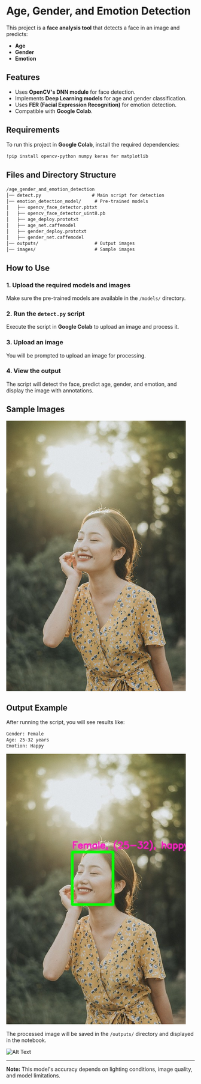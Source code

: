 # Age, Gender, and Emotion Detection

This project is a **face analysis tool** that detects a face in an image and predicts:
- **Age**
- **Gender**
- **Emotion**

## Features
- Uses **OpenCV's DNN module** for face detection.
- Implements **Deep Learning models** for age and gender classification.
- Uses **FER (Facial Expression Recognition)** for emotion detection.
- Compatible with **Google Colab**.

## Requirements
To run this project in **Google Colab**, install the required dependencies:
```bash
!pip install opencv-python numpy keras fer matplotlib
```

## Files and Directory Structure
```
/age_gender_and_emotion_detection
│── detect.py                   # Main script for detection
│── emotion_detection_model/     # Pre-trained models
│   ├── opencv_face_detector.pbtxt
│   ├── opencv_face_detector_uint8.pb
│   ├── age_deploy.prototxt
│   ├── age_net.caffemodel
│   ├── gender_deploy.prototxt
│   ├── gender_net.caffemodel
│── outputs/                     # Output images
│── images/                      # Sample images
```

## How to Use
### 1. Upload the required models and images
Make sure the pre-trained models are available in the `/models/` directory.

### 2. Run the `detect.py` script
Execute the script in **Google Colab** to upload an image and process it.

### 3. Upload an image
You will be prompted to upload an image for processing.

### 4. View the output
The script will detect the face, predict age, gender, and emotion, and display the image with annotations.

## Sample Images
![Alt Text](https://github.com/SaumyaMishra210/age_gender_and_emotion_detection/blob/main/images/girl1.jpg)
## Output Example
After running the script, you will see results like:
```
Gender: Female
Age: 25-32 years
Emotion: Happy
```
![Alt Text](https://github.com/SaumyaMishra210/age_gender_and_emotion_detection/blob/main/outputs/output.jpg)

The processed image will be saved in the `/outputs/` directory and displayed in the notebook.

![Alt Text](Gender-Emotion-and-Age-Detection\screenshot\age_gender_emotion_detection.png)


---
**Note:** This model's accuracy depends on lighting conditions, image quality, and model limitations.


